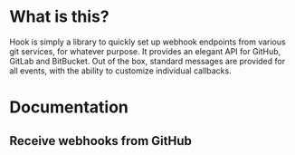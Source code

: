 # What is this?
Hook is simply a library to quickly set up webhook endpoints from various git services, for whatever purpose. It provides an elegant API for GitHub, GitLab and BitBucket. Out of the box, standard messages are provided for all events, with the ability to customize individual callbacks.

# Documentation
## Receive webhooks from GitHub
